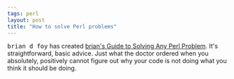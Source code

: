 ```yaml
---
tags: perl
layout: post
title: "How to solve Perl problems"
---
```




<tt>brian d foy</tt> has created <a href="http://www.panix.com/~comdog/solve_any_perl_problem.pod">brian's Guide to Solving Any Perl Problem</a>. It's straightforward, basic advice. Just what the doctor ordered when you absolutely, positively cannot figure out why your code is not doing what you think it should be doing.



